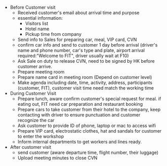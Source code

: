 - Before Customer visit
	- Received customer's email about arrival time and purpose
	- essential information:
		- Visitors list 
		- Hotel name
		- Pickup time from company
	- Send info to Sales for preparing car, meal, VIP card, CVN
	- confirm car info and send to customer 1 day before arrival (driver's name and phone number, car's type and plate, airport arrival required:"Welcome to FIT", driver usually wait at F10)
	- Ask Sale on duty to release CVN, need to be signed by HK before customer arrive.
	- Prepare meeting room
	- Prepare name card in meeting room (Depend on customer level)
	- Make agenda including date, time, activity, address, participants (customer, FIT), customer visit time need match the working time
- During Customer Visit
	- Prepare lunch, aware confirm customer's special request for meal. if eating out, FIT need car preparation and restaurant booking
	- Prepare cars to take customer from their hotel to the company, keep contacting with driver to ensure punctuation and customer recognize the car
	- Ask customer to provide ID of phone, laptop or mac to access wifi
	- Prepare VIP card, electrostatic clothes, hat and sandals for customer to enter the workshop
	- Inform internal departments to get workers and lines ready.
- After customer visit
	- send customer (aware departure time, flight number, their luggage)
	- Upload meeting minutes to close CVN